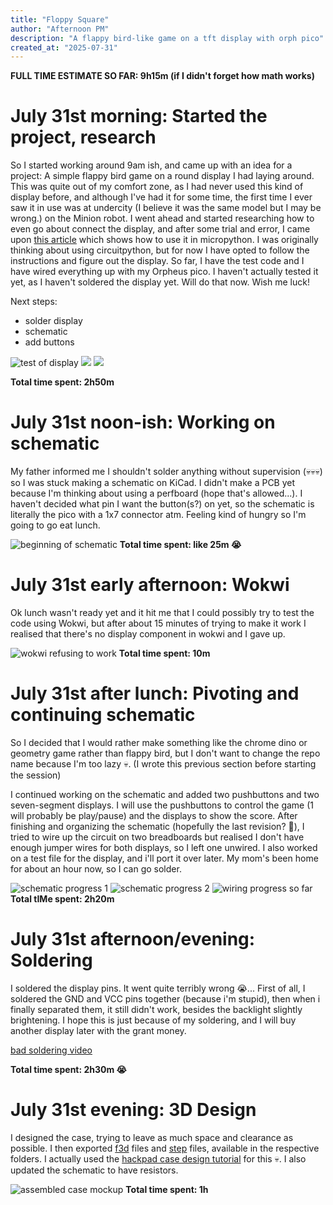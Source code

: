 ```yaml
---
title: "Floppy Square"
author: "Afternoon PM"
description: "A flappy bird-like game on a tft display with orph pico"
created_at: "2025-07-31"
---
```


**FULL TIME ESTIMATE SO FAR: 9h15m (if I didn't forget how math works)**

# July 31st morning: Started the project, research

So I started working around 9am ish, and came up with an idea for a project: A simple flappy bird game on a round display I had laying around. This was quite out of my comfort zone, as I had never used this kind of display before, and although I've had it for some time, the first time I ever saw it in use was at undercity (I believe it was the same model but I may be wrong.) on the Minion robot. I went ahead and started researching how to even go about connect the display, and after some trial and error, I came upon [this article](https://cebess.wordpress.com/2024/04/19/raspberry-pico-and-gc9a01-round-display-in-micropython/) which shows how to use it in micropython. I was originally thinking about using circuitpython, but for now I have opted to follow the instructions and figure out the display. So far, I have the test code and I have wired everything up with my Orpheus pico. I haven't actually tested it yet, as I haven't soldered the display yet. Will do that now. Wish me luck!

Next steps:

- solder display
- schematic
- add buttons

![test of display](./journal-assets/00-test-of-display.jpg)
![](./journal-assets/01-unsoldered.jpg)
![](./journal-assets/03-diagram-on-article.jpg)

**Total time spent: 2h50m**

# July 31st noon-ish: Working on schematic

My father informed me I shouldn't solder anything without supervision (:skull::skull::skull:) so I was stuck making a schematic on KiCad. I didn't make a PCB yet because I'm thinking about using a perfboard (hope that's allowed...). I haven't decided what pin I want the button(s?) on yet, so the schematic is literally the pico with a 1x7 connector atm. Feeling kind of hungry so I'm going to go eat lunch.

![beginning of schematic](./journal-assets/04-schematic-beginning.jpg)
**Total time spent: like 25m :sob:**

# July 31st early afternoon: Wokwi

Ok lunch wasn't ready yet and it hit me that I could possibly try to test the code using Wokwi, but after about 15 minutes of trying to make it work I realised that there's no display component in wokwi and I gave up.

![wokwi refusing to work](./journal-assets/05-wokwi-being-annoying.jpg)
**Total time spent: 10m**

# July 31st after lunch: Pivoting and continuing schematic

So I decided that I would rather make something like the chrome dino or geometry game rather than flappy bird, but I don't want to change the repo name because I'm too lazy :skull:. (I wrote this previous section before starting the session)

I continued working on the schematic and added two pushbuttons and two seven-segment displays. I will use the pushbuttons to control the game (1 will probably be play/pause) and the displays to show the score. After finishing and organizing the schematic (hopefully the last revision? :crossed_fingers:), I tried to wire up the circuit on two breadboards but realised I don't have enough jumper wires for both displays, so I left one unwired. I also worked on a test file for the display, and i'll port it over later. My mom's been home for about an hour now, so I can go solder.

![schematic progress 1](./journal-assets/06-schematic-continued1.jpg)
![schematic progress 2](./journal-assets/07-schematic-continued2.jpg)
![wiring progress so far](./journal-assets/08-wiring-mostly-done.jpg)
**Total tIMe spent: 2h20m**

# July 31st afternoon/evening: Soldering

I soldered the display pins. It went quite terribly wrong :sob:... First of all, I soldered the GND and VCC pins together (because i'm stupid), then when i finally separated them, it still didn't work, besides the backlight slightly brightening. I hope this is just because of my soldering, and I will buy another display later with the grant money.

[bad soldering video](./journal-assets/10-bad-soldering.mp4)

**Total time spent: 2h30m :sob:**

# July 31st evening: 3D Design

I designed the case, trying to leave as much space and clearance as possible. I then exported [f3d](./cad/f3d/) files and [step](./cad/step/) files, available in the respective folders. I actually used the [hackpad case design tutorial](https://hackpad.hackclub.com/guide#case) for this :skull:. I also updated the schematic to have resistors.

![assembled case mockup](./journal-assets/11-assembled-case-mockup.jpg)
**Total time spent: 1h**

